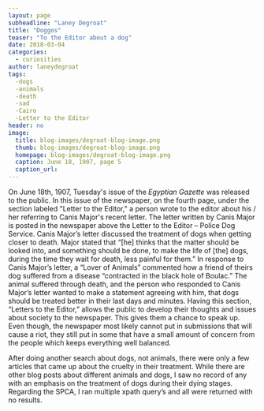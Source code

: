 ```yaml
---
layout: page
subheadline: "Laney Degroat"
title: "Doggos"
teaser: "To the Editor about a dog"
date: 2018-03-04
categories:
  - curiosities
author: laneydegroat
tags:
  -dogs
  -animals
  -death
  -sad
  -Cairo
  -Letter to the Editor
header: no
image:
  title: blog-images/degroat-blog-image.png
  thumb: blog-images/degroat-blog-image.png
  homepage: blog-images/degroat-blog-image.png
  caption: June 18, 1907, page 5
  caption_url:
---
```

On June 18th, 1907, Tuesday's issue of the _Egyptian Gazette_ was released to the public. In this issue of the newspaper, on the fourth page, under the section labeled "Letter to the Editor," a person wrote to the editor about his / her referring to Canis Major's recent letter. The letter written by Canis Major is posted in the newspaper above the Letter to the Editor – Police Dog Service. Canis Major’s letter discussed the treatment of dogs when getting closer to death. Major stated that “[he] thinks that the matter should be looked into, and something should be done, to make the life of [the] dogs, during the time they wait for death, less painful for them.” In response to Canis Major’s letter, a “Lover of Animals” commented how a friend of theirs dog suffered from a disease “contracted in the black hole of Boulac.” The animal suffered through death, and the person who responded to Canis Major’s letter wanted to make a statement agreeing with him, that dogs should be treated better in their last days and minutes. Having this section, “Letters to the Editor,” allows the public to develop their thoughts and issues about society to the newspaper. This gives them a chance to speak up. Even though, the newspaper most likely cannot put in submissions that will cause a riot, they still put in some that have a small amount of concern from the people which keeps everything well balanced.

After doing another search about dogs, not animals, there were only a few articles that came up about the cruelty in their treatment. While there are other blog posts about different animals and dogs, I saw no record of any with an emphasis on the treatment of dogs during their dying stages. Regarding the SPCA, I ran multiple xpath query’s and all were returned with no results.
